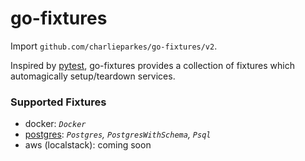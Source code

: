 # go-fixtures

Import `github.com/charlieparkes/go-fixtures/v2`.

Inspired by [pytest](https://github.com/pytest-dev/pytest), go-fixtures provides a collection of fixtures which automagically setup/teardown services.

### Supported Fixtures
* docker: *`Docker`*
* [postgres](./examples/postgres): *`Postgres`, `PostgresWithSchema`, `Psql`*
* aws (localstack): coming soon